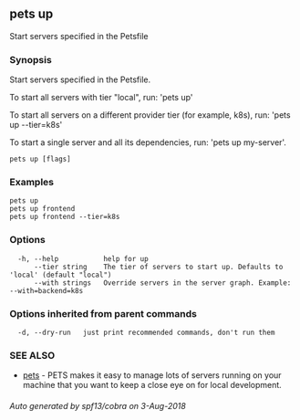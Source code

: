 ## pets up

Start servers specified in the Petsfile

### Synopsis

Start servers specified in the Petsfile.

To start all servers with tier "local", run: 'pets up'

To start all servers on a different provider tier (for example, k8s), run: 'pets up --tier=k8s'

To start a single server and all its dependencies, run: 'pets up my-server'.


```
pets up [flags]
```

### Examples

```
pets up
pets up frontend
pets up frontend --tier=k8s
```

### Options

```
  -h, --help           help for up
      --tier string    The tier of servers to start up. Defaults to 'local' (default "local")
      --with strings   Override servers in the server graph. Example: --with=backend=k8s
```

### Options inherited from parent commands

```
  -d, --dry-run   just print recommended commands, don't run them
```

### SEE ALSO

* [pets](pets.md)	 - PETS makes it easy to manage lots of servers running on your machine that you want to keep a close eye on for local development.

###### Auto generated by spf13/cobra on 3-Aug-2018
